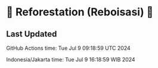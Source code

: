 
# 🌳 Reforestation (Reboisasi) 🌲

## Last Updated

GitHub Actions time: Tue Jul  9 09:18:59 UTC 2024

Indonesia/Jakarta time: Tue Jul  9 16:18:59 WIB 2024
